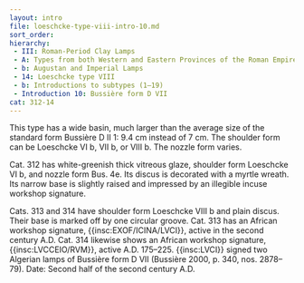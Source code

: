 ```yaml
---
layout: intro
file: loeschcke-type-viii-intro-10.md
sort_order:
hierarchy:
 - III: Roman-Period Clay Lamps
 - A: Types from both Western and Eastern Provinces of the Roman Empire
 - b: Augustan and Imperial Lamps
 - 14: Loeschcke type VIII
 - b: Introductions to subtypes (1–19)
 - Introduction 10: Bussière form D VII
cat: 312-14
---
```


This type has a wide basin, much larger than the average size of the standard form Bussière D II 1: 9.4 cm instead of 7 cm. The shoulder form can be Loeschcke VI b, VII b, or VIII b. The nozzle form varies.

Cat. 312 has white-greenish thick vitreous glaze, shoulder form Loeschcke VI b, and nozzle form Bus. 4e. Its discus is decorated with a myrtle wreath. Its narrow base is slightly raised and impressed by an illegible incuse workshop signature.

Cats. 313 and 314 have shoulder form Loeschcke VIII b and plain discus. Their base is marked off by one circular groove. Cat. 313 has an African workshop signature, {{insc:EXOF/ICINA/LVCI}}, active in the second century A.D. Cat. 314 likewise shows an African workshop signature, {{insc:LVCCEIO/RVM}}, active A.D. 175–225. {{insc:LVCI}} signed two Algerian lamps of Bussière form D VII (Bussière 2000, p. 340, nos. 2878–79). Date: Second half of the second century A.D.
